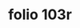 ---
layout: edition
title: folio 103r
manuscript: Turin, Biblioteca Nazionale, MS N.III.19
sigla: T
iip: t103r.tif
milestone: 205
---